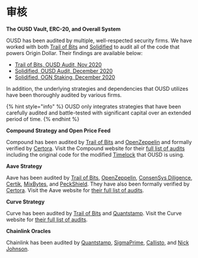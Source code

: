 # 审核

**The OUSD Vault, ERC-20, and Overall System**

OUSD has been audited by multiple, well-respected security firms. We have worked with both [Trail of Bits](https://www.trailofbits.com/) and [Solidified](https://solidified.io/) to audit all of the code that powers Origin Dollar. Their findings are available below:

* [Trail of Bits, OUSD Audit, Nov 2020](https://github.com/OriginProtocol/security/raw/master/audits/Trail%20of%20Bits%20-%20Origin%20Dollar.pdf)
* [Solidified, OUSD Audit, December 2020](https://github.com/OriginProtocol/security/raw/master/audits/Solidified%20-%20Origin%20Dollar.pdf)
* [Solidified, OGN Staking, December 2020](https://github.com/OriginProtocol/security/raw/master/audits/Solidified%20-%20OGN%20Staking.pdf)

In addition, the underlying strategies and dependencies that OUSD utilizes have been thoroughly audited by various firms.

{% hint style="info" %}
OUSD only integrates strategies that have been carefully audited and battle-tested with significant capital over an extended period of time.
{% endhint %}

**Compound Strategy and Open Price Feed**

Compound has been audited by [Trail of Bits](https://www.trailofbits.com) and [OpenZeppelin](https://openzeppelin.com/) and formally verified by [Certora](https://www.certora.com/). Visit the Compound website for their [full list of audits](https://compound.finance/docs/security#audits) including the original code for the modified [Timelock](../smart-contracts/api/timelock.md) that OUSD is using.

**Aave Strategy**

Aave has been audited by [Trail of Bits](https://www.trailofbits.com), [OpenZeppelin](https://openzeppelin.com/), [ConsenSys Diligence](https://consensys.net/diligence/), [Certik](https://certik.io/), [MixBytes](https://mixbytes.io/), and [PeckShield](https://peckshield.com/). They have also been formally verified by [Certora](https://www.certora.com/). Visit the Aave website for [their full list of audits](https://docs.aave.com/developers/security-and-audits).

**Curve Strategy**

Curve has been audited by [Trail of Bits](https://www.trailofbits.com) and [Quantstamp](https://quantstamp.com/). Visit the Curve website for [their full list of audits](https://www.curve.fi/audits).

**Chainlink Oracles**

Chainlink has been audited by [Quantstamp](https://github.com/smartcontractkit/chainlink/tree/bafa91c), [SigmaPrime](https://github.com/smartcontractkit/chainlink/tree/cee356), [Callisto](https://gist.github.com/yuriy77k/c3a70d212a7f9ecda715252e45073158), and [Nick Johnson](https://github.com/smartcontractkit/chainlink/tree/5327f9). 



